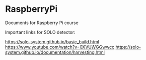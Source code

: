 # RaspberryPi
Documents for Raspberry Pi course

Important links for SOLO detector:

https://solo-system.github.io/basic_build.html
https://www.youtube.com/watch?v=0XVUWGGwwcc
https://solo-system.github.io/documentation/harvesting.html

